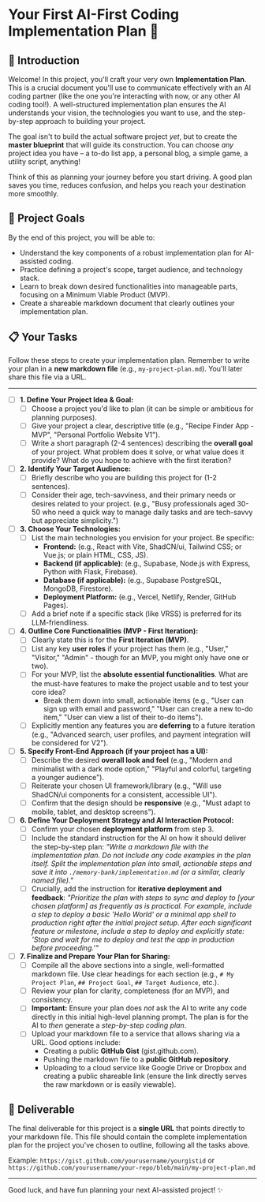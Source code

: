 # Your First AI-First Coding Implementation Plan 📝

## 👋 Introduction

Welcome! In this project, you'll craft your very own **Implementation Plan**. This is a crucial document you'll use to communicate effectively with an AI coding partner (like the one you're interacting with now, or any other AI coding tool!). A well-structured implementation plan ensures the AI understands your vision, the technologies you want to use, and the step-by-step approach to building your project.

The goal isn't to build the actual software project *yet*, but to create the **master blueprint** that will guide its construction. You can choose *any* project idea you have – a to-do list app, a personal blog, a simple game, a utility script, anything!

Think of this as planning your journey before you start driving. A good plan saves you time, reduces confusion, and helps you reach your destination more smoothly.

## 🎯 Project Goals

By the end of this project, you will be able to:

*   Understand the key components of a robust implementation plan for AI-assisted coding.
*   Practice defining a project's scope, target audience, and technology stack.
*   Learn to break down desired functionalities into manageable parts, focusing on a Minimum Viable Product (MVP).
*   Create a shareable markdown document that clearly outlines your implementation plan.

## 📋 Your Tasks

Follow these steps to create your implementation plan. Remember to write your plan in a **new markdown file** (e.g., `my-project-plan.md`). You'll later share this file via a URL.

---

-   [ ] **1. Define Your Project Idea & Goal:**
    -   [ ] Choose a project you'd like to plan (it can be simple or ambitious for planning purposes).
    -   [ ] Give your project a clear, descriptive title (e.g., "Recipe Finder App - MVP", "Personal Portfolio Website V1").
    -   [ ] Write a short paragraph (2-4 sentences) describing the **overall goal** of your project. What problem does it solve, or what value does it provide? What do you hope to achieve with the first iteration?

-   [ ] **2. Identify Your Target Audience:**
    -   [ ] Briefly describe who you are building this project for (1-2 sentences).
    -   [ ] Consider their age, tech-savviness, and their primary needs or desires related to your project. (e.g., "Busy professionals aged 30-50 who need a quick way to manage daily tasks and are tech-savvy but appreciate simplicity.")

-   [ ] **3. Choose Your Technologies:**
    -   [ ] List the main technologies you envision for your project. Be specific:
        -   **Frontend:** (e.g., React with Vite, ShadCN/ui, Tailwind CSS; or Vue.js; or plain HTML, CSS, JS).
        -   **Backend (if applicable):** (e.g., Supabase, Node.js with Express, Python with Flask, Firebase).
        -   **Database (if applicable):** (e.g., Supabase PostgreSQL, MongoDB, Firestore).
        -   **Deployment Platform:** (e.g., Vercel, Netlify, Render, GitHub Pages).
    -   [ ] Add a brief note if a specific stack (like VRSS) is preferred for its LLM-friendliness.

-   [ ] **4. Outline Core Functionalities (MVP - First Iteration):**
    -   [ ] Clearly state this is for the **First Iteration (MVP)**.
    -   [ ] List any key **user roles** if your project has them (e.g., "User," "Visitor," "Admin" - though for an MVP, you might only have one or two).
    -   [ ] For your MVP, list the **absolute essential functionalities**. What are the must-have features to make the project usable and to test your core idea?
        -   Break them down into small, actionable items (e.g., "User can sign up with email and password," "User can create a new to-do item," "User can view a list of their to-do items").
    -   [ ] Explicitly mention any features you are **deferring** to a future iteration (e.g., "Advanced search, user profiles, and payment integration will be considered for V2").

-   [ ] **5. Specify Front-End Approach (if your project has a UI):**
    -   [ ] Describe the desired **overall look and feel** (e.g., "Modern and minimalist with a dark mode option," "Playful and colorful, targeting a younger audience").
    -   [ ] Reiterate your chosen UI framework/library (e.g., "Will use ShadCN/ui components for a consistent, accessible UI").
    -   [ ] Confirm that the design should be **responsive** (e.g., "Must adapt to mobile, tablet, and desktop screens").

-   [ ] **6. Define Your Deployment Strategy and AI Interaction Protocol:**
    -   [ ] Confirm your chosen **deployment platform** from step 3.
    -   [ ] Include the standard instruction for the AI on how it should deliver the step-by-step plan: *"Write a markdown file with the implementation plan. Do not include any code examples in the plan itself. Split the implementation plan into small, actionable steps and save it into `./memory-bank/implementation.md` (or a similar, clearly named file)."*
    -   [ ] Crucially, add the instruction for **iterative deployment and feedback**: *"Prioritize the plan with steps to sync and deploy to [your chosen platform] as frequently as is practical. For example, include a step to deploy a basic 'Hello World' or a minimal app shell to production right after the initial project setup. After each significant feature or milestone, include a step to deploy and explicitly state: 'Stop and wait for me to deploy and test the app in production before proceeding.'"*

-   [ ] **7. Finalize and Prepare Your Plan for Sharing:**
    -   [ ] Compile all the above sections into a single, well-formatted markdown file. Use clear headings for each section (e.g., `# My Project Plan`, `## Project Goal`, `## Target Audience`, etc.).
    -   [ ] Review your plan for clarity, completeness (for an MVP), and consistency.
    -   [ ] **Important:** Ensure your plan does *not* ask the AI to write any code directly in this initial high-level planning prompt. The plan is for the AI to *then* generate a *step-by-step coding plan*.
    -   [ ] Upload your markdown file to a service that allows sharing via a URL. Good options include:
        -   Creating a public **GitHub Gist** (gist.github.com).
        -   Pushing the markdown file to a **public GitHub repository**.
        -   Uploading to a cloud service like Google Drive or Dropbox and creating a public shareable link (ensure the link directly serves the raw markdown or is easily viewable).

## 🚀 Deliverable

The final deliverable for this project is a **single URL** that points directly to your markdown file. This file should contain the complete implementation plan for the project you've chosen to outline, following all the tasks above.

Example: `https://gist.github.com/yourusername/yourgistid` or `https://github.com/yourusername/your-repo/blob/main/my-project-plan.md`

---

Good luck, and have fun planning your next AI-assisted project! ✨ 